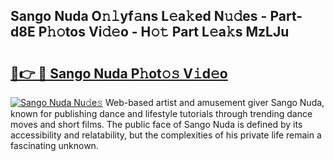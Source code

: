 ## Sango Nuda O𝚗𝚕yf𝚊ns L𝚎a𝚔ed N𝚞𝚍es - Part-d8E P𝚑𝚘tos Vi𝚍𝚎o - H𝚘𝚝 Part L𝚎a𝚔s MzLJu

# <h2><a href="http://kf8q94c.oniu.top/?m=Sango+Nuda">🔗👉 🔴 Sango Nuda P𝚑ot𝚘𝚜 V𝚒d𝚎o</a></h2>

[![Sango Nuda Nu𝚍e𝚜](https://i.imgur.com/0qMVB7G.gif)](http://kf8q94c.oniu.top/?m=Sango+Nuda)
Web-based artist and amusement giver Sango Nuda, known for publishing dance and lifestyle tutorials through trending dance moves and short films. The public face of Sango Nuda is defined by its accessibility and relatability, but the complexities of his private life remain a fascinating unknown.  
